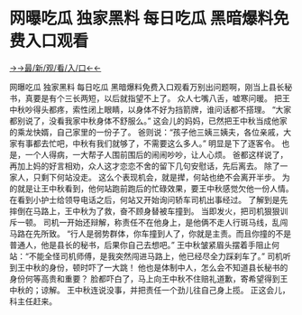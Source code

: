 # 网曝吃瓜 独家黑料 每日吃瓜 黑暗爆料免费入口观看


<a href="https://hyp.senfoop.com?https://github.com">→→最/新/观/看/入/口←←</a>


网曝吃瓜 独家黑料 每日吃瓜 黑暗爆料免费入口观看万别出问题啊，刚当上县长秘书，真要是有个三长两短，以后就指望不上了。
众人七嘴八舌，嘘寒问暖。
把王中秋吵得头都疼，索性闭上眼睛，以身体不好为挡箭牌，谁问话都不搭理。
“大家都别说了，没看我家中秋身体不舒服么。”
这会儿的妈妈，已然把王中秋当成他家的乘龙快婿，自己家里的一份子了。
爸则说：“孩子他三姨三姨夫，各位亲戚，大家有事都去忙吧，中秋有我们就够了，不需要这么多人。”
明显是下了逐客令。
也是，一个人得病，一大帮子人围前围后的闹闹吵吵，让人心烦。
爸都这样说了，再加上妈的好言相劝，众人这才恋恋不舍的留下几句安慰话，先后离去。
除了一家人，只剩下何站没走。
这么个表现机会，就是撵，何站也绝不会离开半步。
为的就是让王中秋看到，他何站跑前跑后的忙碌效果，要王中秋感觉欠他一份人情。
在看到小护士给领导电话之后，何站又开始询问轿车司机出事经过。
了解到是先摔倒在马路上，王中秋为了救，奋不顾身替被车撞到。
当即发火，把司机狠狠训斥一顿。
司机一开始还辩解，称责任不在他身上，是他俩不走人行斑马线，乱闯马路在先所致。
“行人是弱势群体，你车撞到人了，你就是主责。而且你撞的不是普通人，他是县长的秘书，后果你自己去想吧。”
王中秋皱紧眉头摆着手阻止何站：“不能全怪司机师傅，是我突然闯进马路上，他已经尽全力踩刹车了。”
司机听到王中秋的身份，顿时吓了一大跳！
他也是体制中人，怎么会不知道县长秘书的身份何等高贵和重要？
脸都吓白了，马上向王中秋不住赔礼道歉，寄希望得到王中秋的；谅解。
王中秋连说没事，并把责任一个劲儿往自己身上揽。
正这会儿，科主任赶来。
